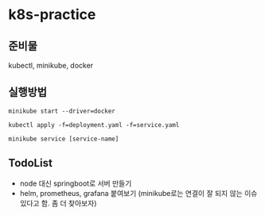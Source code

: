 # k8s-practice

## 준비물
kubectl, minikube, docker

## 실행방법
```
minikube start --driver=docker

kubectl apply -f=deployment.yaml -f=service.yaml

minikube service [service-name]
```

## TodoList
- node 대신 springboot로 서버 만들기
- helm, prometheus, grafana 붙여보기 (minikube로는 연결이 잘 되지 않는 이슈 있다고 함. 좀 더 찾아보자)